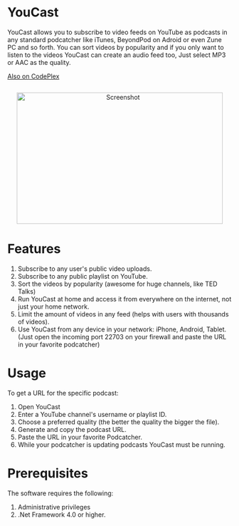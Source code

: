 YouCast
=======

YouCast allows you to subscribe to video feeds on YouTube as podcasts in any standard podcatcher like iTunes, BeyondPod on Adroid or even Zune PC and so forth. You can sort videos by popularity and if you only want to listen to the videos YouCast can create an audio feed too, Just select MP3 or AAC as the quality.

[Also on CodePlex](https://youcast.codeplex.com/)

<p align="center"><a href="http://www.paypal.com/cgi-bin/webscr?cmd=_s-xclick&amp;hosted_button_id=B8VLNS5S6UBEE"><img style="display: block; margin-left: auto; margin-right: auto;" src="http://www.paypalobjects.com/en_US/i/btn/btn_donateCC_LG_global.gif" alt="" /></a></p>

<p align="center"><img style="display: block; margin-left: auto; margin-right: auto;" src="http://i.imgur.com/TI5wEcj.png" alt="Screenshot" width="463" height="295" /></p>

# Features
1. Subscribe to any user's public video uploads.
2. Subscribe to any public playlist on YouTube.
3. Sort the videos by popularity (awesome for huge channels, like TED Talks)
4. Run YouCast at home and access it from everywhere on the internet, not just your home network.
5. Limit the amount of videos in any feed (helps with users with thousands of videos).
6. Use YouCast from any device in your network: iPhone, Android, Tablet. (Just open the incoming port 22703 on your firewall and paste the URL in your favorite podcatcher)

# Usage
To get a URL for the specific podcast:

1. Open YouCast
2. Enter a YouTube channel's username or playlist ID.
3. Choose a preferred quality (the better the quality the bigger the file).
4. Generate and copy the podcast URL.
5. Paste the URL in your favorite Podcatcher.
6. While your podcatcher is updating podcasts YouCast must be running.

# Prerequisites
The software requires the following:

1. Administrative privileges
2. .Net Framework 4.0 or higher.
